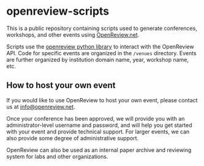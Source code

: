 # openreview-scripts
This is a public repository containing scripts used to generate conferences, workshops, and other events using [OpenReview.net](https://openreview.net).

Scripts use the [openreview python library](https://github.com/openreview/openreview-py) to interact with the OpenReview API. Code for specific events are organized in the `/venues` directory. Events are further organized by institution domain name, year, workshop name, etc.

## How to host your own event
If you would like to use OpenReview to host your own event, please contact us at info@openreview.net.

Once your conference has been approved, we will provide you with an administrator-level username and password, and will help you get started with your event and provide technical support. For larger events, we can also provide some degree of administrative support.

OpenReview can also be used as an internal paper archive and reviewing system for labs and other organizations.
